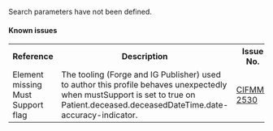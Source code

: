 Search parameters have not been defined.

#### Known issues

<table class="list" width="100%" cellspacing="4">
<tbody>
  <tr>
    <th>Reference</th>
    <th>Description</th>
    <th>Issue No.</th>
  </tr>
  <tr>
        <td>Element missing Must Support flag</td>
        <td>The tooling (Forge and IG Publisher) used to author this profile behaves unexpectedly when mustSupport is set to true on Patient.deceased.deceasedDateTime.date-accuracy-indicator.</td>
        <td><a href="https://jira.digitalhealth.gov.au/browse/CIFMM-2530">CIFMM-2530</a></td>
  </tr>
 </tbody>
</table> 


